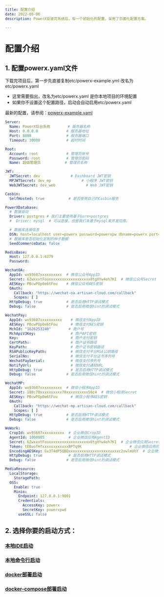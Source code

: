 ```yaml
---
title: 配置介绍
date: 2022-05-06
description: PowerX安装完系统后，有一个初始化的配置，采用了页面化配置方案。

---
```




# 配置介绍

## 1. 配置powerx.yaml文件 
下载完项目后，第一步先直接复制etc/powerx-example.yml 改名为etc/powerx.yaml

* 这里需要指出，改名为etc/powerx.yaml 是你本地项目的环境配置
* 如果你不设置这个配置路径，启动会自动启用etc/powerx.yaml

最新的配置，请参阅：[powerx-example.yaml](https://github.com/ArtisanCloud/PowerX/blob/develop/etc/powerx-example.yaml)

```yaml
Server:
  Name: PowerX后台系统        # 服务器名称
  Host: 0.0.0.0             # 服务器地址
  Port: 8888                # 服务器端口
  Timeout: 30000            # 超时时间

Root:
  Account: root             # 管理员账号
  Password: root            # 管理员密码
  Name: 超级管理员           # 管理员名称

JWT:
  JWTSecret: dev              # Dashboard JWT密钥
  MPJWTSecret: dev_mp              # 小程序 JWT密钥
  WebJWTSecret: dev_web              # Web JWT密钥

Casbin:
  SelfHosted: true           # 是否使用自己的Casbin服务

PowerXDatabase:
  # 数据驱动
  Driver: postgres # 我们主要使用基于Gorm+postgres
  #  Driver: mysql  # 可以连接，但是我们未基于mysql来开发应用。

  # 数据库连接信息
  DSN: host=localhost user=powerx password=powerxpw dbname=powerx port=5432 sslmode=disable TimeZone=UTC
  # 数据库是否初始化定制的种子数据
  SeedCommerceData: false

RedisBase:
  Host: 127.0.0.1:6379
  Password:

WechatOA:
  AppId: wx93607xxxxxxxxxx  # 微信公众号AppID
  Secret: 6ZwxxxtFouxxxxxxxxxxxxxxxxxxx0tgXYw4oh7KI  # 微信公众号Secret
  AESKey: PBcwPOp0e6tFou    # 微信公众号AES密钥
  OAuth:
    Callback: "https://wechat-oa.artisan-cloud.com/callback"
    Scopes: [ ]
  HttpDebug: true           # 是否启用HTTP调试模式
  Debug: false              # 是否启用微信hint的调试模式

WechatPay:
  AppId: wx93607xxxxxxxxxx    # 微信支付AppID
  AESKey: PBcwPOp0e6tFou      # 微信支付AES密钥
  MchId: "1626253240"        # 商户号
  MchApiV3Key:                # 商户API密钥
  Key:                        # 商户支付密钥
  CertPath:                   # 商户证书路径
  KeyPath:                    # 商户证书密钥路径
  RSAPublicKeyPath:           # 微信支付平台RSA公钥路径
  SerialNo:                   # 微信支付平台证书序列号
  WechatPaySerial:            # 微信支付序列号
  NotifyUrl:                  # 微信支付通知URL
  HttpDebug: true             # 是否启用HTTP调试模式
  Debug: false              # 是否启用微信hint的调试模式

WechatMP:
  AppId: wx93607xxxxxxxxxx  # 微信小程序AppID
  Secret: 188c70xxxxxxxxxx70xxxxxxxxxx56c4  # 微信小程序Secret
  AESKey: PBcwPOp0e6tFou      # 微信小程序AES密钥
  OAuth:
    Callback: "https://wechat-mp.artisan-cloud.com/callback"
    Scopes: [ ]
  HttpDebug: true           # 是否启用HTTP调试模式
  Debug: false              # 是否启用微信hint的调试模式

WeWork:
  CropId: wx93607xxxxxxxxxx  # 企业微信CropID
  AgentId: 1000005           # 企业微信应用AgentID
  Secret: 6ZwxxxtFouxxxxxxxxxxxxxxxxxxx0tgXYw4oh7KI  # 企业微信应用Secret
  Token: tEBuofHfxxxxxxxxxxxxBPTq9K                      # 企业微信应用的Token，用于处理接收到的消息
  EncodingAESKey: Gv3T4dP5QBDxxxxxxxxxxxxxxxxxxxxxxxc2vwlmUhY  # 企业微信应用的 EncodingAESKey，用于加密/解密接收和发送的消息
  HttpDebug: true            # 是否启用HTTP调试模式
  Debug: false              # 是否启用微信hint的调试模式

MediaResource:
  LocalStorage:
    StoragePath:
  OSS:
    Enable: true
    Minio:
      Endpoint: 127.0.0.1:9001
      Credentials:
        AccessKey: powerx
        SecretKey: powerxpwd
      useSSL: false
```


## 2. 选择你要的启动方式：
### [本地IDE启动](installation-ide.md)
### [本地命令行启动](installation-command.md)
###  [docker部署启动](installation-docker.md)
###  [docker-compose部署启动](installation-docker-compose.md)

[//]: # (###  [k3s部署启动]&#40;installation-k3s.md&#41;)

[//]: # (###  [k8s部署启动]&#40;installation-k8s.md&#41;)

